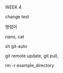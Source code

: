 WEEK 4

change test

명령어

nano, cat

sh git-auto

git remote update, git pull,

rm -r example_directory

